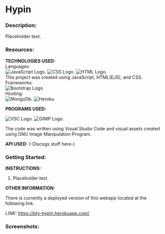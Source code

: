 # Hypin

### Description:
  
  Placeholder text.

### Resources:

**TECHNOLOGIES USED:**
<br />Languages: 
<br /> ![JavaScript Logo.](https://img.shields.io/badge/JavaScript-F7DF1E?style=for-the-badge&logo=javascript&logoColor=black "JS Logo")
![CSS Logo.](https://img.shields.io/badge/CSS-239120?&style=for-the-badge&logo=css3&logoColor=white "CSS Logo")
![HTML Logo.](https://img.shields.io/badge/HTML5-E34F26?style=for-the-badge&logo=html5&logoColor=white "HTML Logo")
<br /> This project was created using JavaScript, HTML(EJS), and CSS.
<br />Frameworks: 
<br /> ![Bootstrap Logo](https://img.shields.io/badge/Bootstrap-563D7C?style=for-the-badge&logo=bootstrap&logoColor=white "Bootstrap Logo")
<br />Hosting: 
 <br /> ![MongoDb.](https://img.shields.io/badge/MongoDB-4EA94B?style=for-the-badge&logo=mongodb&logoColor=white "MongoDb")
![Heroku](https://img.shields.io/badge/Heroku-430098?style=for-the-badge&logo=heroku&logoColor=white "Heroku")

**PROGRAMS USED:**

![VSC Logo.](https://img.shields.io/badge/Visual_Studio-5C2D91?style=for-the-badge&logo=visual%20studio&logoColor=white "VSC Logo")
![GIMP Logo.](https://img.shields.io/badge/gimp-5C5543?style=for-the-badge&logo=gimp&logoColor=white "GIMP Logo")

The code was written using Visual Studio Code and visual assets created using GNU Image Manipulation Program. 

**API USED:**
(-Discogs stuff here-)

### Getting Started:

  **INSTRUCTIONS:**
1. Placeholder text.


  **OTHER INFORMATION:**

  There is currently a deployed version of this webapp located at the following link.

  *LINK:* https://bty-hypin.herokuapp.com/
  
 ### Screenshots:
